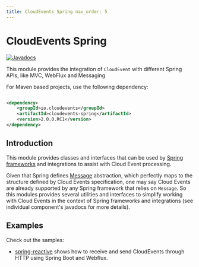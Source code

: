 ```yaml
---
title: CloudEvents Spring nav_order: 5
---
```


# CloudEvents Spring

[![Javadocs](http://www.javadoc.io/badge/io.cloudevents/cloudevents-spring.svg?color=green)](http://www.javadoc.io/doc/io.cloudevents/cloudevents-spring)

This module provides the integration of `CloudEvent` with different Spring APIs, like MVC, WebFlux and Messaging

For Maven based projects, use the following dependency:

```xml

<dependency>
    <groupId>io.cloudevents</groupId>
    <artifactId>cloudevents-spring</artifactId>
    <version>2.0.0.RC1</version>
</dependency>
```

## Introduction

This module provides classes and interfaces that can be used by [Spring frameworks](https://spring.io/) and integrations
to assist with Cloud Event processing.

Given that Spring
defines [Message](https://docs.spring.io/spring-framework/docs/current/javadoc-api/org/springframework/messaging/Message.html)
abstraction, which perfectly maps to the structure defined by Cloud Events specification, one may say Cloud Events are
already supported by any Spring framework that relies on `Message`. So this modules provides several utilities and
interfaces to simplify working with Cloud Events in the context of Spring frameworks and integrations (see individual
component's javadocs for more details).

## Examples

Check out the samples:

* [spring-reactive](https://github.com/cloudevents/sdk-java/tree/master/examples/spring-reactive) shows how to receive
  and send CloudEvents through HTTP using Spring Boot and Webflux.
